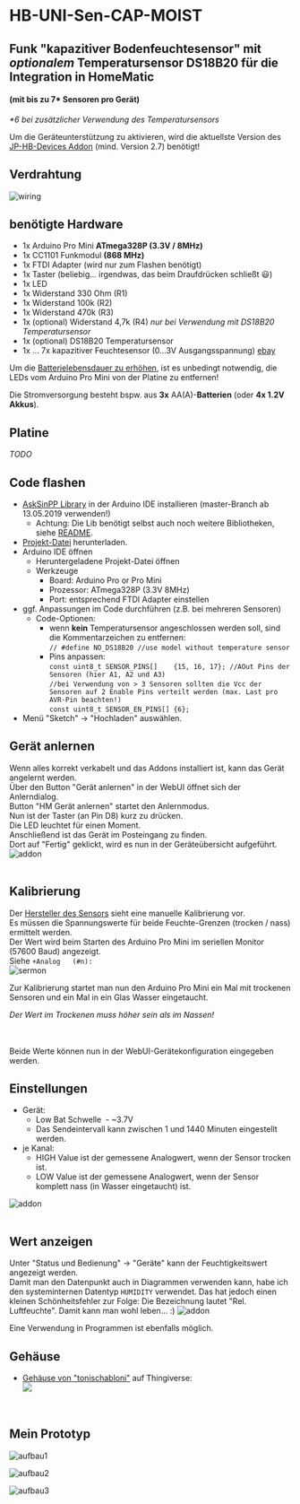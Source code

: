 # HB-UNI-Sen-CAP-MOIST
## Funk "kapazitiver Bodenfeuchtesensor" mit _optionalem_ Temperatursensor DS18B20 für die Integration in HomeMatic
#### (mit bis zu 7* Sensoren pro Gerät)
_*6 bei zusätzlicher Verwendung des Temperatursensors_

Um die Geräteunterstützung zu aktivieren, wird die aktuellste Version des [JP-HB-Devices Addon](https://github.com/jp112sdl/JP-HB-Devices-addon/releases/latest) (mind. Version 2.7) benötigt! 

## Verdrahtung
![wiring](Images/wiring2.png)

## benötigte Hardware
* 1x Arduino Pro Mini **ATmega328P (3.3V / 8MHz)**
* 1x CC1101 Funkmodul **(868 MHz)**
* 1x FTDI Adapter (wird nur zum Flashen benötigt)
* 1x Taster (beliebig... irgendwas, das beim Draufdrücken schließt :smiley:)
* 1x LED 
* 1x Widerstand 330 Ohm (R1)
* 1x Widerstand 100k (R2)
* 1x Widerstand 470k (R3)
* 1x (optional) Widerstand 4,7k (R4) _nur bei Verwendung mit DS18B20 Temperatursensor_
* 1x (optional) DS18B20 Temperatursensor
* 1x ... 7x kapazitiver Feuchtesensor (0...3V Ausgangsspannung) [ebay](https://www.ebay.de/itm/152873639264)

Um die [Batterielebensdauer zu erhöhen](https://asksinpp.de/Grundlagen/01_hardware.html#stromversorgung), ist es unbedingt notwendig, die LEDs vom Arduino Pro Mini von der Platine zu entfernen!


Die Stromversorgung besteht bspw. aus **3x** AA(A)-**Batterien** (oder **4x 1.2V Akkus**).<br>

## Platine
*TODO*

## Code flashen
- [AskSinPP Library](https://github.com/pa-pa/AskSinPP) in der Arduino IDE installieren (master-Branch ab 13.05.2019 verwenden!)
  - Achtung: Die Lib benötigt selbst auch noch weitere Bibliotheken, siehe [README](https://github.com/pa-pa/AskSinPP#required-additional-arduino-libraries).
- [Projekt-Datei](https://raw.githubusercontent.com/jp112sdl/HB-UNI-Sen-CAP-MOIST/master/HB-UNI-Sen-CAP-MOIST.ino) herunterladen.
- Arduino IDE öffnen
  - Heruntergeladene Projekt-Datei öffnen
  - Werkzeuge
    - Board: Arduino Pro or Pro Mini
    - Prozessor: ATmega328P (3.3V 8MHz) 
    - Port: entsprechend FTDI Adapter
einstellen
- ggf. Anpassungen im Code durchführen (z.B. bei mehreren Sensoren)
  - Code-Optionen:
    - wenn **kein** Temperatursensor angeschlossen werden soll, sind die Kommentarzeichen zu entfernen:<br/>`// #define NO_DS18B20 //use model without temperature sensor`
    - Pins anpassen:<br/>`const uint8_t SENSOR_PINS[]    {15, 16, 17}; //AOut Pins der Sensoren (hier A1, A2 und A3)`<br/>
`//bei Verwendung von > 3 Sensoren sollten die Vcc der Sensoren auf 2 Enable Pins verteilt werden (max. Last pro AVR-Pin beachten!)`<br/>`const uint8_t SENSOR_EN_PINS[] {6};`
- Menü "Sketch" -> "Hochladen" auswählen.


## Gerät anlernen
Wenn alles korrekt verkabelt und das Addons installiert ist, kann das Gerät angelernt werden.<br>
Über den Button "Gerät anlernen" in der WebUI öffnet sich der Anlerndialog.<br>
Button "HM Gerät anlernen" startet den Anlernmodus.<br>
Nun ist der Taster (an Pin D8) kurz zu drücken.<br>
Die LED leuchtet für einen Moment.<br>
Anschließend ist das Gerät im Posteingang zu finden.<br>
Dort auf "Fertig" geklickt, wird es nun in der Geräteübersicht aufgeführt.<br>
![addon](Images/ccu_geraete.png)
<br><br>
## Kalibrierung
Der [Hersteller des Sensors](https://www.dfrobot.com/wiki/index.php/Capacitive_Soil_Moisture_Sensor_SKU:SEN0193) sieht eine manuelle Kalibrierung vor.<br>
Es müssen die Spannungswerte für beide Feuchte-Grenzen (trocken / nass) ermittelt werden.<br>
Der Wert wird beim Starten des Arduino Pro Mini im seriellen Monitor (57600 Baud) angezeigt.<br>
Siehe `+Analog   (#n):` <br>
![sermon](Images/arduino_ide_serialmonitor.png)

Zur Kalibrierung startet man nun den Arduino Pro Mini ein Mal mit trockenen Sensoren und ein Mal in ein Glas Wasser eingetaucht.

_Der Wert im Trockenen muss höher sein als im Nassen!_

<br><br>
Beide Werte können nun in der WebUI-Gerätekonfiguration eingegeben werden.

## Einstellungen
- Gerät:
  - Low Bat Schwelle
    - ~3.7V
  - Das Sendeintervall kann zwischen 1 und 1440 Minuten eingestellt werden.<br>
- je Kanal:
  - HIGH Value ist der gemessene Analogwert, wenn der Sensor trocken ist.<br>
  - LOW Value ist der gemessene Analogwert, wenn der Sensor komplett nass (in Wasser eingetaucht) ist.<br>

![addon](Images/ccu_einstellungen.png)
<br><br>
## Wert anzeigen
Unter "Status und Bedienung" -> "Geräte" kann der Feuchtigkeitswert angezeigt werden.<br>
Damit man den Datenpunkt auch in Diagrammen verwenden kann, habe ich den systeminternen Datentyp `HUMIDITY` verwendet.
Das hat jedoch einen kleinen Schönheitsfehler zur Folge: Die Bezeichnung lautet "Rel. Luftfeuchte".
Damit kann man wohl leben... :) 
![addon](Images/ccu_status.png)



Eine Verwendung in Programmen ist ebenfalls möglich.

## Gehäuse
- [Gehäuse von "tonischabloni"](https://www.thingiverse.com/thing:3633804) auf Thingiverse:<br/>
<img src="https://cdn.thingiverse.com/renders/57/75/70/f8/13/55a71e0061095641271512beb3e84957_preview_featured.jpeg"></img>
<br/>

## Mein Prototyp

![aufbau1](Images/aufbau1.jpg)

![aufbau2](Images/aufbau2.jpg)

![aufbau3](Images/aufbau3.jpg)
